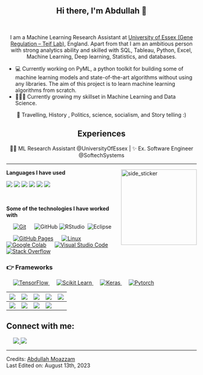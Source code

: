 <br>
<div align="center">
<h2 align="center">Hi there, I'm Abdullah 👋</h1>
<br>

I am a Machine Learning Research Assistant at [University of Essex (Gene Regulation – Teif Lab)](https://generegulation.org/), England. Apart from that I am an ambitious person with strong analytics ability and skilled with SQL, Tableau, Python, Excel, Machine Learning, Deep learning, Statistics, and databases.
</div>

- 💻 Currently working on PyML, a python toolkit for building some of machine learning models and state-of-the-art algorithms without using any libraries. The aim of this project is to learn machine learning algorithms from scratch.
- 👨🏽‍💻 Currently growing my skillset in Machine Learning and Data Science.
<div align="center">
🎨 Travelling, History , Politics, science, socialism, and Story telling :)
</div>

<h2 align="center"> Experiences </h1>
<div align="center">
👨‍💻 ML Research Assistant @UniversityOfEssex | ✨ Ex. Software Engineer @SoftechSystems
</div>
</div>

<hr>
<img align="right" width=200px height=200px alt="side_sticker" src="https://media.giphy.com/media/TEnXkcsHrP4YedChhA/giphy.gif" />


**Languages I have used**
<p>
<img src="https://img.shields.io/badge/-C-000000?style=flat&logo=C"/>
<img src="https://img.shields.io/badge/-C++-000000?style=flat&logo=C%2B%2B&logoColor=00599C"/>
<img src="https://img.shields.io/badge/-Java-000000?style=flat&logo=Java&logoColor=007396"/>
<img src="https://img.shields.io/badge/-Python-000000?style=flat&logo=python"/>
<img src="https://img.shields.io/badge/R-276DC3?style=for-the-badge&logo=r&logoColor=white"/>
<img src="https://img.shields.io/badge/-SQL-000000?style=flat&logo=MySQL"/>
</p>
<br>

**Some of the technologies I have worked with**

&emsp;
    <a href="#"><img alt="Git" src="https://img.shields.io/badge/-Git-000000?style=flat&logo=git&logoColor=F05032"></a>
    &emsp;
![GitHub](https://img.shields.io/badge/-GitHub-000000?style=flat&logo=github&logoColor=FFFFFF)
![RStudio](https://img.shields.io/badge/-RStudio-05122A?style=flat&logo=rstudio)&nbsp;
![Eclipse](https://img.shields.io/badge/-Eclipse-05122A?style=flat&logo=eclipse-ide&logoColor=2C2255)

&emsp;
    <a href="https://www.github.com"><img alt="GitHub Pages" src="https://img.shields.io/badge/GitHub-100000?style=for-the-badge&logo=github&logoColor=white"></a>
  &emsp;
    <a href="#"><img alt="Linux" src="https://img.shields.io/badge/Linux-FCC624?style=for-the-badge&logo=linux&logoColor=black"></a>
  &emsp;
    <a href="#"><img alt="Google Colab" src="https://img.shields.io/badge/Colab-F9AB00?style=for-the-badge&logo=googlecolab&color=525252"></a>
  &emsp;
    <a href="#"><img alt="Visual Studio Code" src="https://img.shields.io/badge/Visual_Studio_Code-0078D4?style=for-the-badge&logo=visual%20studio%20code&logoColor=white"></a>
  &emsp;
    <a href="#"><img alt="Stack Overflow" src="https://img.shields.io/badge/Stack_Overflow-FE7A16?style=for-the-badge&logo=stack-overflow&logoColor=white"></a>
    &emsp;

### 👉 Frameworks
<p align="left"> 
  &emsp; 
  <a href="https://www.tensorflow.org/" target="_blank"> 
   <img alt="TensorFlow" src="https://img.shields.io/badge/TensorFlow-FF6F00?style=for-the-badge&logo=TensorFlow&logoColor=white">
  </a>   
  &emsp;
  <a href="https://scikit-learn.org/" target="_blank">
    <img alt="Scikit Learn" src="https://img.shields.io/badge/scikit_learn-F7931E?style=for-the-badge&logo=scikit-learn&logoColor=white">
  </a> 
   &emsp;
  <a href="https://keras.io/" target="_blank"> 
    <img alt="Keras" src="https://img.shields.io/badge/Keras-D00000?style=for-the-badge&logo=Keras&logoColor=white"/>
  </a>
  &emsp;
  <a href="https://pytorch.org/" target="_blank"> 
    <img alt="Pytorch" src="https://img.shields.io/badge/PyTorch-EE4C2C?style=for-the-badge&logo=PyTorch&logoColor=white"/>
  </a>
</p>

|![](https://img.shields.io/badge/Python-FFD43B?style=for-the-badge&logo=python&logoColor=darkgreen)|![](https://img.shields.io/badge/TensorFlow-FF6F00?style=for-the-badge&logo=TensorFlow&logoColor=white)|![](https://img.shields.io/badge/scikit_learn-F7931E?style=for-the-badge&logo=scikit-learn&logoColor=white)|![](https://img.shields.io/badge/Keras-D00000?style=for-the-badge&logo=Keras&logoColor=white)|![](https://img.shields.io/badge/Jupyter-F37626.svg?&style=for-the-badge&logo=Jupyter&logoColor=white)
|---|---|---|---|---|
|![](https://img.shields.io/badge/conda-342B029.svg?&style=for-the-badge&logo=anaconda&logoColor=white)|![](https://img.shields.io/badge/Pandas-2C2D72?style=for-the-badge&logo=pandas&logoColor=white)|![](https://img.shields.io/badge/Numpy-777BB4?style=for-the-badge&logo=numpy&logoColor=white)|![](https://img.shields.io/badge/Plotly-239120?style=for-the-badge&logo=plotly&logoColor=white)|

## Connect with me:

<p align="left"> 
  &emsp; 
<a href="mailto:abdullahmoazzam467@gmail.com?subject=[GitHub]%20🔥%20profile%20contact&body=Hello">
<img src="https://img.shields.io/badge/e‑mail-D14836.svg?style=for-the-badge&logo=GMail&logoColor=white"/>
</a> 
<a href="https://linkedin.com/in/abdullahmoazzam467">
 <img src="https://img.shields.io/badge/linkedin-0077B5.svg?style=for-the-badge&logo=linkedin&logoColor=white"/>
</a>


-----
Credits: [Abdullah Moazzam](https://github.com/abdullahm467)\
Last Edited on: August 13th, 2023
